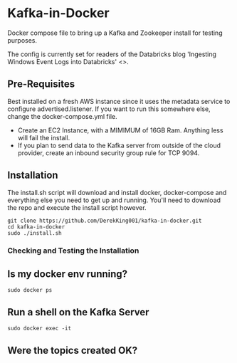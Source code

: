 # Kafka-in-Docker

Docker compose file to bring up a Kafka and Zookeeper install for testing purposes. 

The config is currently set for readers of the Databricks blog 'Ingesting Windows Event Logs into Databricks' <<link>>.

## Pre-Requisites

Best installed on a fresh AWS instance since it uses the metadata service to configure advertised.listener. If you want to run this somewhere else, change the docker-compose.yml file.

* Create an EC2 Instance, with a MIMIMUM of 16GB Ram. Anything less will fail the install.
* If you plan to send data to the Kafka server from outside of the cloud provider, create an inbound security group rule for TCP 9094.

## Installation

The install.sh script will download and install docker, docker-compose and everything else you need to get up and running. You'll need to download the repo and execute the install script however.

```
git clone https://github.com/DerekKing001/kafka-in-docker.git
cd kafka-in-docker
sudo ./install.sh
```

### Checking and Testing the Installation

## Is my docker env running?

```sudo docker ps```

## Run a shell on the Kafka Server
```sudo docker exec -it ```

## Were the topics created OK?












